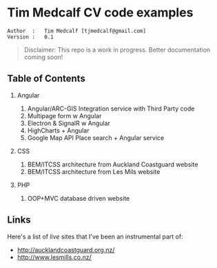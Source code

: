 Tim Medcalf CV code examples
=================================
```
Author  :   Tim Medcalf [tjmedcalf@gmail.com]  
Version :   0.1
```

> Disclaimer: This repo is a work in progress. Better documentation coming soon!


Table of Contents
-----------------

1. Angular
	1. Angular/ARC-GIS Integration service with Third Party code
	2. Multipage form w Angular
	3. Electron & SignalR w Angular
	4. HighCharts + Angular
	5. Google Map API Place search + Angular service

2. CSS
	1. BEM/ITCSS architecture from Auckland Coastguard website
	2. BEM/ITCSS architecture from Les Mils website

3. PHP
	1. OOP+MVC database driven website




Links
-----

Here's a list of *live* sites that I've been an instrumental part of:


* http://aucklandcoastguard.org.nz/
* http://www.lesmills.co.nz/